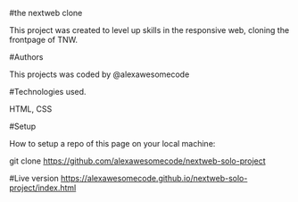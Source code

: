 #the nextweb clone
 
 This project was created to level up skills in the responsive web, cloning the frontpage of TNW.

#Authors

This projects was coded by @alexawesomecode

#Technologies used.

HTML, CSS

#Setup

How to setup a repo of this page on your local machine:

git clone https://github.com/alexawesomecode/nextweb-solo-project

#Live version
https://alexawesomecode.github.io/nextweb-solo-project/index.html
